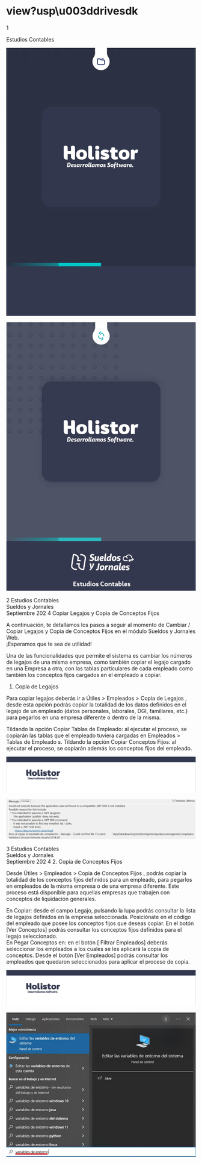 # view?usp\u003ddrivesdk

 1 
 
  
Estudios Contables  


![Image 0 from page 0](images/image_0_0.png)

![Image 1 from page 0](images/image_0_1.png)

 
 
 
 2 Estudios Contables  
Sueldos y Jornales  
Septiembre 202 4 Copiar Legajos y Copia de Conceptos Fijos  
 
A continuación, te detallamos los pasos a seguir al momento de Cambiar / Copiar Legajos 
y Copia de Conceptos Fijos en el módulo Sueldos y Jornales  Web.  
¡Esperamos que te sea de utilidad!  
 
Una de las funcionalidades que permite el sistema es cambiar los números de  legajos de 
una misma empresa, como también copiar el legajo cargado en una Empresa a otra, con 
las tablas particulares de cada empleado como también los conceptos fijos cargados en 
el empleado a copiar.  
 
1. Copia de Legajos  
 
Para copiar legajos deberás ir a Útiles > Empleados > Copia de Legajos , desde esta 
opción podrás copiar la totalidad de los datos definidos en el legajo de un empleado 
(datos personales, laborales, DGI, familiares, etc.) para pegarlos en una empresa 
diferente o dentro de la misma.  
 
Tildando la opción Copiar Tablas de Empleado: al ejecutar el proceso, se copiarán las 
tablas que el empleado tuviera cargadas en Empleados > Tablas de Empleado s. 
Tildando la opción Copiar Conceptos Fijos: al ejecutar el proceso, se copiarán  además 
los conceptos fijos del empleado.  
 
 
 


![Image 0 from page 1](images/image_1_0.png)

![Image 1 from page 1](images/image_1_1.png)

 
 
 
 3 Estudios Contables  
Sueldos y Jornales  
Septiembre 202 4 2. Copia de Conceptos Fijos  
 
Desde Útiles > Empleados > Copia de Conceptos Fijos , podrás copiar la totalidad de los 
conceptos fijos definidos para un empleado, para pegarlos en empleados de la misma 
empresa o de una empresa diferente. Este proceso está disponible para aquellas 
empresas que trabajen con conceptos de liquidación generales.  
 
 
 
En Copiar: desde el campo Legajo, pulsando la lupa podrás consultar la lista de legajos 
definidos en la empresa seleccionada. Posiciónate  en el código del empleado que posee 
los conceptos fijos que deseas copiar. En el botón [Ver Conceptos] podrás consultar los 
conceptos fijos definidos para el legajo seleccionado.  
En Pegar Conceptos en:  en el botón [ Filtrar Empleados] deberás seleccionar los 
empleados a los cuales se les aplicará la copia de conceptos. Desde el botón [Ver 
Empleados] podrás consultar los empleados que quedaron seleccionados para aplicar 
el proceso de copia.  
 
 


![Image 0 from page 2](images/image_2_0.png)

![Image 1 from page 2](images/image_2_1.png)

